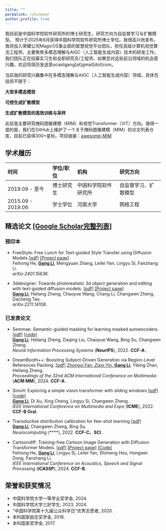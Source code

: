 ```yaml
---
title: ""
permalink: /chinese/
author_profile: true
---
```


我目前是中国科学院软件研究所的博士研究生，研究方向为自监督学习与扩散模型。
预计于2025年6月获得中国科学院软件研究所博士学位。我很高兴地宣布，我将加入荣耀公司MagicOS事业部的智慧视觉平台团队，担任高级计算机视觉算法工程师，主要聚焦多模态理解与AIGC（人工智能生成内容）技术的研发工作。我们团队正在招募实习生和全职研究员/工程师，如果您对这些前沿领域的机会感兴趣，欢迎将简历发送至ucasligang[at]gmail[dot]com。

当前我的研究兴趣集中在多模态理解与AIGC（人工智能生成内容）领域，具体包括但不限于：

**大型多模态模型**

**可控生成扩散模型**

**生成扩散模型的高效训练与采样**

此前我主要研究掩码图像建模（MIM）和视觉Transformer（ViT）方向。值得一提的是，我们在GitHub上维护了一个关于掩码图像建模（MIM）的论文列表仓库，目前已获得300+星标。项目链接：[awesome-MIM](https://github.com/ucasligang/awesome-MIM)

## 学术履历

| 时间               | 学位/职位                                                  | 机构                                   | 研究方向                                    |
|:-------------------| :---------------------------------------------------------- | :------------------------------------- | :------------------------------------------ |
| 2019.09 - 至今    | 博士研究生                                                 | 中国科学院软件研究所         | 自监督学习、扩散模型          |
| 2015.09 - 2019.06 | 学士学位                                                   | 河南大学                           | 网络工程                      |

## 精选论文 [[Google Scholar完整列表]](https://scholar.google.com/citations?user=StWrqHIAAAAJ&hl=zh-CN)
### 预印本
* FreeStyle: Free Lunch for Text-guided Style Transfer using Diffusion Models
[[pdf]](https://arxiv.org/pdf/2401.15636.pdf) [[Project page]](https://freestylefreelunch.github.io/) <br>
Feihong He, <u><b>Gang Li</b></u>, Mengyuan Zhang, Leilei Yan, Lingyu Si, Fanzhang Li.  <br>
<i> arXiv:2401.15636</i>.

* 3ddesigner: Towards photorealistic 3d object generation and editing with text-guided diffusion models.
[[pdf]](https://arxiv.org/pdf/2211.14108) [[Project page]](https://3ddesigner-diffusion.github.io/) <br> 
<u><b>Gang Li</b></u>, Heliang Zheng, Chaoyue Wang, Chang Li, Changwen Zheng, Dacheng Tao.  <br>
<i> arXiv:2211.14108</i>.

### 已发表论文

* Semmae: Semantic-guided masking for learning masked autoencoders.
[[pdf]](https://proceedings.neurips.cc/paper_files/paper/2022/file/5c186016d0844767209dc36e9e61441b-Paper-Conference.pdf)
[[code]](https://github.com/ucasligang/SemMAE) <br>
<u><b>Gang Li</b></u>, Heliang Zheng, Daqing Liu, Chaoyue Wang, Bing Su, Changwen Zheng. <br>
<i>Neural Information Processing Systems</i> (**NeurIPS**), 2022. <b>CCF-A </b>.

* DreamBooth++: Boosting Subject-Driven Generation via Region-Level References Packing.
[[pdf]](https://openreview.net/pdf?id=06c7e989wH)
<u>Zhongyi Fan, Zixin Yin, <b>Gang Li</b></u>, Yibing Zhan, Heliang Zheng. <br>
<i>Proceedings of the 32nd ACM International Conference on Multimedia</i> (**ACM MM**), 2024. <b>CCF-A </b>.

* Simvit: Exploring a simple vision transformer with sliding windows
[[pdf]](https://arxiv.org/pdf/2112.13085.pdf) [[code]](https://github.com/ucasligang/SimViT) <br>
<u><b>Gang Li</b></u>, Di Xu, Xing Cheng, Lingyu Si, Changwen Zheng. <br>
<i>IEEE International Conference on Multimedia and Expo</i> (**ICME**), 2022. <b>CCF-B Oral</b>.

* Transductive distribution calibration for few-shot learning
[[pdf]](https://www.sciencedirect.com/science/article/abs/pii/S0925231222006634) <br>
<u><b>Gang Li</b></u>, Changwen Zheng, Bing Su. <br>
<i>Neurocomputing</i> (****), 2022. <b>CCF-C、SCI </b>.

* Cartoondiff: Training-free Cartoon Image Generation with Diffusion Transformer Models.
[[pdf]](https://arxiv.org/pdf/2309.08251.pdf)
 [[Project page]](https://cartoondiff.github.io/) [[Code]](https://github.com/CartoonDiff/CartoonDiff) <br>
Feihong He, <u><b>Gang Li</b></u>, Lingyu Si, Leilei Yan, Shimeng Hou, Hongwei Dong, Fanzhang Li.  <br>
<i>IEEE International Conference on Acoustics, Speech and Signal Processing</i> (**ICASSP**), 2024. <b>CCF-B</b>.



## 荣誉和获奖情况

* 中国科学院大学一等学业奖学金, 2024.
* 中国科学院大学三好学生, 2023, 2024.
* "中国科学院第十九届公众科学日"优秀志愿者, 2020.
* 本科国家励志奖学金, 2018.
* 本科国家奖学金, 2017.
